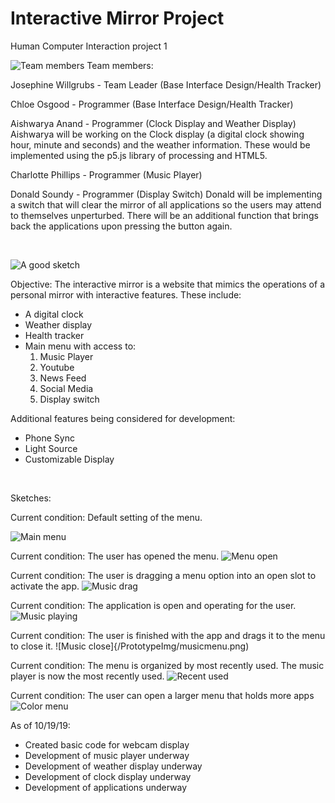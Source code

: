 # Interactive Mirror Project
Human Computer Interaction project 1

![Team members](p1.group12.png)
Team members:

Josephine Willgrubs - Team Leader (Base Interface Design/Health Tracker)

Chloe Osgood - Programmer (Base Interface Design/Health Tracker)

Aishwarya Anand - Programmer (Clock Display and Weather Display)
Aishwarya will be working on the Clock display (a digital clock showing hour, minute and seconds)  and the weather information. These would be implemented using the p5.js library of processing and HTML5.

Charlotte Phillips - Programmer (Music Player)

Donald Soundy - Programmer (Display Switch)
Donald will be implementing a switch that will clear the mirror of all applications so the users may attend to themselves unperturbed. 
There will be an additional function that brings back the applications upon pressing the button again.

<br>

![A good sketch](/PrototypeImg/maincolo.png)

Objective:
The interactive mirror is a website that mimics the operations of a personal mirror with interactive features. These include:

- A digital clock
- Weather display
- Health tracker
- Main menu with access to:
    1. Music Player
    2. Youtube
    3. News Feed
    4. Social Media
    5. Display switch
    
Additional features being considered for development:
- Phone Sync
- Light Source
- Customizable Display</p>

<br>

Sketches:

Current condition: Default setting of the menu.

![Main menu](/PrototypeImg/menuclose.png)

Current condition: The user has opened the menu.
![Menu open](/PrototypeImg/menuopen.png)

Current condition: The user is dragging a menu option into an open slot to activate the app.
![Music drag](/PrototypeImg/musicdrag.png)

Current condition: The application is open and operating for the user.
![Music playing](/PrototypeImg/musicopen.png)

Current condition: The user is finished with the app and drags it to the menu to close it.
![Music close]{/PrototypeImg/musicmenu.png)

Current condition: The menu is organized by most recently used. The music player is now the most recently used.
![Recent used](/PrototypeImg/mostrecentmusic.png)

Current condition: The user can open a larger menu that holds more apps
![Color menu](/PrototypeImg/largemenu.png)





As of 10/19/19:
 - Created basic code for webcam display
 - Development of music player underway
 - Development of weather display underway
 - Development of clock display underway
 - Development of applications underway
